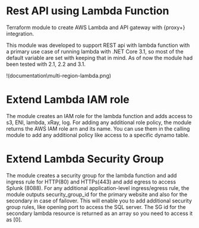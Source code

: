 # Rest API using Lambda Function
Terraform module to create AWS Lambda and API gateway with {proxy+} integration.

This module was developed to support REST api with lambda function with a primary use case of running lambda with .NET Core 3.1, so most of the default variable are set with keeping that in mind. As of now the module had been tested with 2.1, 2.2 and 3.1.

!(documentation\multi-region-lambda.png)

# Extend Lambda IAM role
The module creates an IAM role for the lambda function and adds access to s3, ENI, lambda, xRay, log. For adding any additional role policy, the module returns the AWS IAM role arn and its name. You can use them in the calling module to add any additional policy like access to a specific dynamo table.

# Extend Lambda Security Group
The module creates a security group for the lambda function and add ingress rule for HTTP(80) and HTTPs(443) and add egress to access Splunk (8088). For any additional application-level ingress/egress rule, the module outputs security_group_id for the primary website and also for the secondary in case of failover. This will enable you to add additional security group rules, like opening port to access the SQL server. The SG id for the secondary lambda resource is returned as an array so you need to access it as [0].